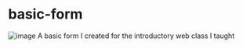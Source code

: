 # basic-form
![image](https://github.com/HerculesCamara/basic-form/assets/39931772/124f71d0-b40e-4215-b301-a31cb00912ab)
A basic form I created for the introductory web class I taught
